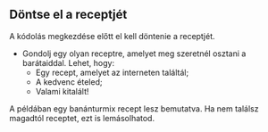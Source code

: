 ## Döntse el a receptjét

A kódolás megkezdése előtt el kell döntenie a receptjét.

+ Gondolj egy olyan receptre, amelyet meg szeretnél osztani a barátaiddal. Lehet, hogy: 
    + Egy recept, amelyet az interneten találtál;
    + A kedvenc ételed;
    + Valami kitalált!

A példában egy banánturmix recept lesz bemutatva. Ha nem találsz magadtól receptet, ezt is lemásolhatod.